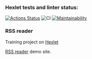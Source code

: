 ### Hexlet tests and linter status:
[![Actions Status](https://github.com/apupko/frontend-project-lvl3/workflows/hexlet-check/badge.svg)](https://github.com/apupko/frontend-project-lvl3/actions)
![CI](https://github.com/apupko/frontend-project-lvl3/workflows/CI/badge.svg)
[![Maintainability](https://api.codeclimate.com/v1/badges/9b51a0b2d2b9201c0cf2/maintainability)](https://codeclimate.com/github/apupko/frontend-project-lvl3/maintainability)

### RSS reader

Training project on [Hexlet](https://ru.hexlet.io/programs/frontend/projects/11)


[RSS reader](https://frontend-project-lvl3.apupko.vercel.app/) demo site.
